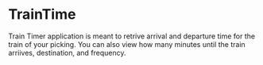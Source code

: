# TrainTime
Train Timer application is meant to retrive arrival and departure time for the train of your picking. You can also view how many minutes until the train arriives, destination, and frequency. 
